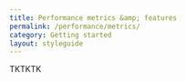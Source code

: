 ```yaml
---
title: Performance metrics &amp; features
permalink: /performance/metrics/
category: Getting started
layout: styleguide
---
```


TKTKTK

